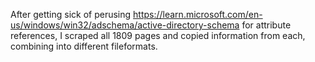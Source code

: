 After getting sick of perusing https://learn.microsoft.com/en-us/windows/win32/adschema/active-directory-schema for attribute references,
I scraped all 1809 pages and copied information from each, combining into different fileformats.
